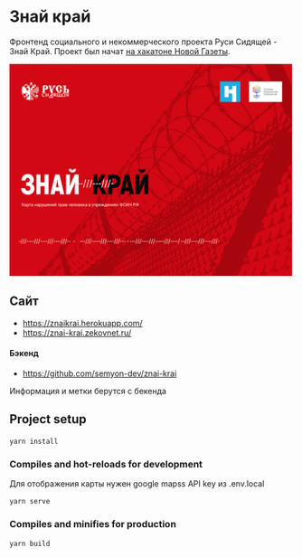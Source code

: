 # Знай край
Фронтенд социального и некоммерческого проекта Руси Сидящей - Знай Край. Проект был начат [на хакатоне Новой Газеты](https://projector2020.te-st.ru/).

<img src="https://github.com/semyon-dev/znai-krai/blob/master/img.png" alt="drawing" width="500"/>

## Сайт

* https://znaikrai.herokuapp.com/
* https://znai-krai.zekovnet.ru/

#### Бэкенд
* https://github.com/semyon-dev/znai-krai

Информация и метки берутся с бекенда

## Project setup
```
yarn install
```

### Compiles and hot-reloads for development
Для отображения карты нужен google mapss API key из .env.local
```
yarn serve
```

### Compiles and minifies for production
```
yarn build
```
